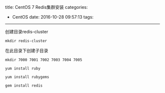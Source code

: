 title: CentOS 7 Redis集群安装
categories:
  - CentOS
date: 2016-10-28 09:57:13
tags:
---

创建目录redis-cluster

```shell
mkdir redis-cluster
```

在此目录下创建子目录

```shell
mkdir 7000 7001 7002 7003 7004 7005
```

```
yum install ruby

yum install rubygems

gem install redis

```